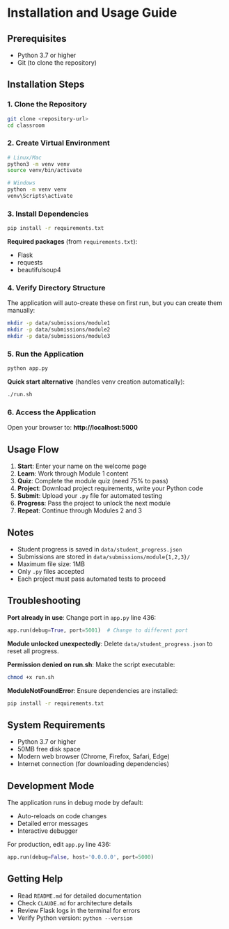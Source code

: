 # Installation and Usage Guide

## Prerequisites
- Python 3.7 or higher
- Git (to clone the repository)

## Installation Steps

### 1. Clone the Repository
```bash
git clone <repository-url>
cd classroom
```

### 2. Create Virtual Environment
```bash
# Linux/Mac
python3 -m venv venv
source venv/bin/activate

# Windows
python -m venv venv
venv\Scripts\activate
```

### 3. Install Dependencies
```bash
pip install -r requirements.txt
```

**Required packages** (from `requirements.txt`):
- Flask
- requests
- beautifulsoup4

### 4. Verify Directory Structure
The application will auto-create these on first run, but you can create them manually:
```bash
mkdir -p data/submissions/module1
mkdir -p data/submissions/module2
mkdir -p data/submissions/module3
```

### 5. Run the Application
```bash
python app.py
```

**Quick start alternative** (handles venv creation automatically):
```bash
./run.sh
```

### 6. Access the Application
Open your browser to: **http://localhost:5000**

## Usage Flow

1. **Start**: Enter your name on the welcome page
2. **Learn**: Work through Module 1 content
3. **Quiz**: Complete the module quiz (need 75% to pass)
4. **Project**: Download project requirements, write your Python code
5. **Submit**: Upload your `.py` file for automated testing
6. **Progress**: Pass the project to unlock the next module
7. **Repeat**: Continue through Modules 2 and 3

## Notes

- Student progress is saved in `data/student_progress.json`
- Submissions are stored in `data/submissions/module{1,2,3}/`
- Maximum file size: 1MB
- Only `.py` files accepted
- Each project must pass automated tests to proceed

## Troubleshooting

**Port already in use**: Change port in `app.py` line 436:
```python
app.run(debug=True, port=5001)  # Change to different port
```

**Module unlocked unexpectedly**: Delete `data/student_progress.json` to reset all progress.

**Permission denied on run.sh**: Make the script executable:
```bash
chmod +x run.sh
```

**ModuleNotFoundError**: Ensure dependencies are installed:
```bash
pip install -r requirements.txt
```

## System Requirements

- Python 3.7 or higher
- 50MB free disk space
- Modern web browser (Chrome, Firefox, Safari, Edge)
- Internet connection (for downloading dependencies)

## Development Mode

The application runs in debug mode by default:
- Auto-reloads on code changes
- Detailed error messages
- Interactive debugger

For production, edit `app.py` line 436:
```python
app.run(debug=False, host='0.0.0.0', port=5000)
```

## Getting Help

- Read `README.md` for detailed documentation
- Check `CLAUDE.md` for architecture details
- Review Flask logs in the terminal for errors
- Verify Python version: `python --version`
